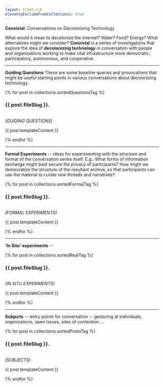 ```yaml
---
layout: front.njk
eleventyExcludeFromCollections: true
---
```


<div id="title">
<b>Convivial</b>: Conversations on Decolonizing Technology
</div>

<!--
<div id="subtitle">
Conversations on decolonizing technology.
</div>
-->

<div id="blurb">

What would it mean to decolonize the internet? Water? Food? Energy?  What alternatives might we consider? <b>Convivial</b> is a series of investigations that explore the idea of <b>decolonizing technology</b> in conversation with people and organizations working to make vital infrastructure more democratic, participatory, autonomous, and cooperative.  

</div>

---

<div id="blurb">

**Guiding Questions** These are some baseline queries and provocations that might be useful starting points in various conversations about decolonizing technology. 

</div>

<div class="posts-area">
{% for post in collections.sortedQuestionsTag %}
  <div class="post">
    <div class="formal-contents">
      <div class="text">
<h3> {{ post.fileSlug }}.</h3>
<br>
<i>(GUIDING QUESTIONS)</i>
        <p>{{ post.templateContent }}</p>
      </div>
    </div>
  </div>
{% endfor %}
</div>

---


<div id="blurb">

**Formal Experiments** -- ideas for experimenting with the structure and format of the conversation series itself.  E.g.: What forms of information exchange might best secure the privacy of participants?  How might we democratize the structure of the resultant archive, so that participants can use the material to curate new threads and narratives? 

</div>

<div class="posts-area">
{% for post in collections.sortedFormalTag %}
  <div class="post">
    <div class="formal-contents"> 
      <div class="text">
<h3> {{ post.fileSlug }}.</h3>
<br>
<i>(FORMAL EXPERIMENTS)</i>
        <p>{{ post.templateContent }}</p>
      </div>
    </div>
  </div>
{% endfor %}
</div>

---

<div id="blurb">

**'In Situ' experiments** --

</div>

<div class="posts-area">
{% for post in collections.sortedRealTag %}
  <div class="post">
    <div class="formal-contents">
      <div class="text">
<h3> {{ post.fileSlug }}.</h3>
<br>
<i>(IN SITU EXPERIMENTS)</i>
        <p>{{ post.templateContent }}</p>
      </div>
    </div>
  </div>
{% endfor %}
</div>

---

<div id="blurb">

**Subjects** -- entry points for conversation -- gesturing at individuals, organizations, open issues, sites of contention ...

</div>

<div class="posts-area">
{% for post in collections.sortedPostsTag %}
  <div class="post">
    <div class="post-contents">
      <div class="text">
<h3> {{ post.fileSlug }}.</h3>
<br>
<i>(SUBJECTS)</i>
        <p>{{ post.templateContent }}</p>
      </div>
    </div>
  </div>
{% endfor %}
</div>
